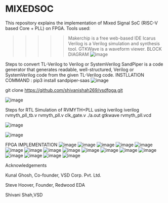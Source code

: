 # MIXEDSOC
This repository explains the implementation of Mixed Signal SoC (RISC-V based Core + PLL) on FPGA.
Tools used:
>>>>>  Makerchip is a free web-based IDE 
>>>>>  Icarus Verilog is a Verilog simulation and synthesis tool.
>>>>>  GTKWave is a waveform viewer.
BLOCK DIAGRAM 
![image](https://user-images.githubusercontent.com/104430712/170943118-9ec8b027-0cf0-4e91-9d68-46a17b84a407.png)

Steps to convert TL-Verilog to Verilog or SystemVerilog
SandPiper is a code generator that generates readable, well-structured, Verilog or SystemVerilog code from the given TL-Verilog code.
INSTLLATION COMMAND : pip3 install sandpiper-saas
![image](https://user-images.githubusercontent.com/104430712/170943583-060ecf55-7463-4f54-9cab-1a456f16540b.png)

git clone https://github.com/shivanishah269/vsdfpga.git

![image](https://user-images.githubusercontent.com/104430712/170943618-91744ded-2da9-428a-8b6b-6fd12baf923a.png)

Steps for RTL Simulation of RVMYTH+PLL using iverilog
iverilog rvmyth_pll_tb.v rvmyth_pll.v clk_gate.v
./a.out
gtkwave rvmyth_pll.vcd

![image](https://user-images.githubusercontent.com/104430712/170943810-db227789-72d2-4ee4-b24a-8615ba1bed22.png)

![image](https://user-images.githubusercontent.com/104430712/170943851-1e5da5f6-fb07-4221-a9f9-ad6cb33ffe7a.png)

FPGA IMPLEMENTATION
![image](https://user-images.githubusercontent.com/104430712/170983236-b8ee9c35-2f7c-43db-806f-52f2e9aece9d.png)
![image](https://user-images.githubusercontent.com/104430712/170983264-07346e2d-1e72-45d9-8692-09a9bf83dc68.png)
![image](https://user-images.githubusercontent.com/104430712/170983282-269608c8-662a-44e1-8245-c7bcf338fa69.png)
![image](https://user-images.githubusercontent.com/104430712/170983307-33fe4f5b-4a01-41bf-880e-a2959073adca.png)
![image](https://user-images.githubusercontent.com/104430712/170983322-f432e1c7-6b53-415d-a8e5-79cfb35410c1.png)
![image](https://user-images.githubusercontent.com/104430712/170983341-34dcf49c-b9d5-4795-870e-7c684b8965e3.png)
![image](https://user-images.githubusercontent.com/104430712/170983359-6de067bd-19f7-4a50-b43b-a5a7c1b832ee.png)
![image](https://user-images.githubusercontent.com/104430712/170983377-49ff7e5f-be21-45a6-9736-616d68432e0d.png)
![image](https://user-images.githubusercontent.com/104430712/170983407-eb7809e3-ea37-469a-af40-50dabb10134a.png)
![image](https://user-images.githubusercontent.com/104430712/170983423-526e1751-7700-4aa1-aa99-e6c076b90908.png)
![image](https://user-images.githubusercontent.com/104430712/170983441-11974971-e79f-473b-9ff6-cc174361faf0.png)
![image](https://user-images.githubusercontent.com/104430712/170983459-16e91c86-a7d2-444b-97f2-51fa9687cec7.png)
![image](https://user-images.githubusercontent.com/104430712/170983478-57f88a7b-2e85-49e3-86b3-d026283cf106.png)
![image](https://user-images.githubusercontent.com/104430712/170983492-12ec639f-e557-4a1d-ba8a-5b764e647c7c.png)
![image](https://user-images.githubusercontent.com/104430712/170983513-76bbe608-5d18-4083-b150-5d444a0d012f.png)
![image](https://user-images.githubusercontent.com/104430712/170983533-1a29fc0d-4016-45c8-a010-34c9c88d6216.png)
![image](https://user-images.githubusercontent.com/104430712/170983552-eda55d8e-b2c4-4d11-9557-fd4c0c0d95f6.png)






Acknowledgements

Kunal Ghosh, Co-founder, VSD Corp. Pvt. Ltd.

Steve Hoover, Founder, Redwood EDA

Shivani Shah,VSD
